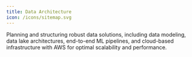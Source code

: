 ```yaml
---
title: Data Architecture
icon: /icons/sitemap.svg
---
```


Planning and structuring robust data solutions, including data modeling, data lake architectures, end-to-end ML pipelines, and cloud-based infrastructure with AWS for optimal scalability and performance.
